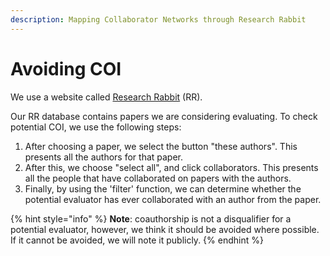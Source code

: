 ```yaml
---
description: Mapping Collaborator Networks through Research Rabbit
---
```


# Avoiding COI

We use a website called [Research Rabbit](https://www.researchrabbit.ai) (RR).

Our RR database contains papers we are considering evaluating. To check potential COI, we use the following steps:

1. After choosing a paper, we select the button "these authors". This presents all the authors for that paper.
2. After this, we choose "select all", and click collaborators. This presents all the people that have collaborated on papers with the authors.
3. Finally, by using the 'filter' function, we can determine whether the potential evaluator has ever collaborated with an author from the paper.

{% hint style="info" %}
**Note**: coauthorship is not a disqualifier for a potential evaluator, however, we think it should be avoided where possible. If it cannot be avoided, we will note it publicly.
{% endhint %}
